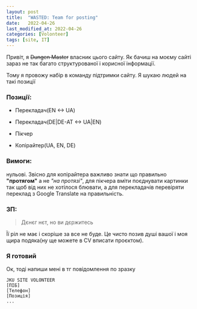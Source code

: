 ```yaml
---
layout: post
title:  "WASTED: Team for posting"
date:   2022-04-26
last_modified_at: 2022-04-26
categories: [Volonteer]
tags: [site, IT]
---
```

Привіт, я ~~Dungen Master~~ власник цього сайту. Як бачиш на моєму сайті зараз не так багато структурованої і корисної інформації.

Тому я провожу набір в команду підтримки сайту. Я шукаю людей на такі позиції
### Позиції:

+ Перекладач(EN <-> UA)

+ Перекладач(DE\|DE-AT <-> UA\|EN)

+ Пікчер

+ Копірайтер(UA, EN, DE)

### Вимоги:
нульові. Звісно для копірайтера важливо знати що правильно **"протягом"** а не *"на протязі"*, для пікчера вміти поєднувати картинки так щоб від них не хотілося блювати, а для перекладачів перевіряти переклад з Google Translate на правильність.

### ЗП:
> Дєнєг нєт, но ви дєржитесь 

Її ріл не має і скоріше за все не буде. Це чисто позив душі вашої і моя щира подяка(ну ще можете в CV вписати проєктом).
### Я готовий 
Ок, тоді напиши мені в тг повідомлення по зразку 

    JKU SITE VOLONTEER
    [ПІБ]
    [Телефон]
    [Позиція]
    ...
